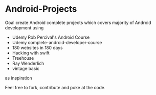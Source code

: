 # Android-Projects
Goal create Android complete projects which covers majority of Android development using 
- Udemy Rob Percival's Android Course
- Udemy complete-android-developer-course
- 180 websites in 180 days
- Hacking with swift
- Treehouse
- Ray Wenderlich
- vintage basic

as inspiration

Feel free to fork, contribute and poke at the code.
